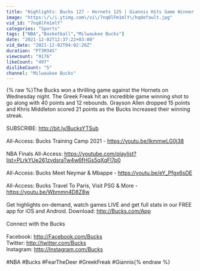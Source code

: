 ```yaml
---
title: "Highlights: Bucks 127 - Hornets 125 | Giannis Hits Game Winner In Boogie’s Debut | 12.1.21"
image: "https:\/\/i.ytimg.com\/vi\/7nq8lFm1mlY\/hqdefault.jpg"
vid_id: "7nq8lFm1mlY"
categories: "Sports"
tags: ["NBA","Basketball","Milwaukee Bucks"]
date: "2021-12-02T12:37:22+03:00"
vid_date: "2021-12-02T04:02:26Z"
duration: "PT3M34S"
viewcount: "9176"
likeCount: "497"
dislikeCount: "5"
channel: "Milwaukee Bucks"
---
```

{% raw %}The Bucks won a thrilling game against the Hornets on Wednesday night. The Greek Freak hit an incredible game winning shot to go along with 40 points and 12 rebounds. Grayson Allen dropped 15 points and Khris Middleton scored 21 points as the Bucks increased their winning streak.<br /><br />SUBSCRIBE: <a rel="nofollow" target="blank" href="http://bit.ly/BucksYTSub">http://bit.ly/BucksYTSub</a><br /><br />All-Access: Bucks Training Camp 2021 - <a rel="nofollow" target="blank" href="https://youtu.be/lkmmwLG0j38">https://youtu.be/lkmmwLG0j38</a><br /><br />NBA Finals All-Access: <a rel="nofollow" target="blank" href="https://youtube.com/playlist?list=PLrkYUe261zvdsraTw4w6fHGs5qXqFl7p0">https://youtube.com/playlist?list=PLrkYUe261zvdsraTw4w6fHGs5qXqFl7p0</a><br /><br />All-Access: Bucks Meet Neymar &amp; Mbappe - <a rel="nofollow" target="blank" href="https://youtu.be/eY_Pfgx6sDE">https://youtu.be/eY_Pfgx6sDE</a><br /><br />All-Access: Bucks Travel To Paris, Visit PSG &amp; More - <a rel="nofollow" target="blank" href="https://youtu.be/Wbmmn4D8Z8w">https://youtu.be/Wbmmn4D8Z8w</a><br /><br />Get highlights on-demand, watch games LIVE and get full stats in our FREE app for iOS and Android. Download: <a rel="nofollow" target="blank" href="http://Bucks.com/App">http://Bucks.com/App</a><br /><br />Connect with the Bucks<br /><br />Facebook: <a rel="nofollow" target="blank" href="http://Facebook.com/Bucks">http://Facebook.com/Bucks</a><br />Twitter: <a rel="nofollow" target="blank" href="http://twitter.com/Bucks">http://twitter.com/Bucks</a><br />Instagram: <a rel="nofollow" target="blank" href="http://Instagram.com/Bucks">http://Instagram.com/Bucks</a><br /><br />#NBA #Bucks #FearTheDeer #GreekFreak #Giannis{% endraw %}
